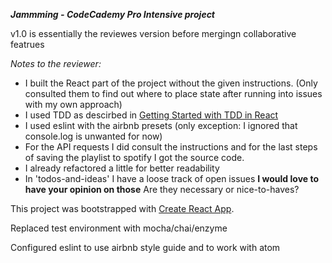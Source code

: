***Jammming - CodeCademy Pro Intensive project***

v1.0 is essentially the reviewes version before mergingn collaborative featrues

*Notes to the reviewer:*
- I built the React part of the project without the given instructions. (Only consulted them to find out where to place state after running into issues with my own approach)
- I used TDD as descirbed in [Getting Started with TDD in React](https://semaphoreci.com/community/tutorials/getting-started-with-tdd-in-react)
- I used eslint with the airbnb presets (only exception: I ignored that console.log is unwanted for now)
- For the API requests I did consult the instructions and for the last steps of saving the playlist to spotify I got the source code.
- I already refactored a little for better readability
- In 'todos-and-ideas' I have a loose track of open issues **I would love to have your opinion on those** Are they necessary or nice-to-haves?

This project was bootstrapped with [Create React App](https://github.com/facebookincubator/create-react-app).

Replaced test environment with mocha/chai/enzyme

Configured eslint to use airbnb style guide and to work with atom
